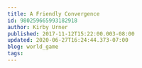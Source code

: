 ```yaml
---
title: A Friendly Convergence
id: 980259665993182918
author: Kirby Urner
published: 2017-11-12T15:22:00.003-08:00
updated: 2020-06-27T16:24:44.373-07:00
blog: world_game
tags: 
---
```


